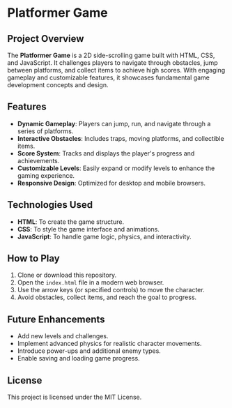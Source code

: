 # Platformer Game

## Project Overview
The **Platformer Game** is a 2D side-scrolling game built with HTML, CSS, and JavaScript. It challenges players to navigate through obstacles, jump between platforms, and collect items to achieve high scores. With engaging gameplay and customizable features, it showcases fundamental game development concepts and design.

## Features
- **Dynamic Gameplay**: Players can jump, run, and navigate through a series of platforms.
- **Interactive Obstacles**: Includes traps, moving platforms, and collectible items.
- **Score System**: Tracks and displays the player's progress and achievements.
- **Customizable Levels**: Easily expand or modify levels to enhance the gaming experience.
- **Responsive Design**: Optimized for desktop and mobile browsers.

## Technologies Used
- **HTML**: To create the game structure.
- **CSS**: To style the game interface and animations.
- **JavaScript**: To handle game logic, physics, and interactivity.

## How to Play
1. Clone or download this repository.
2. Open the `index.html` file in a modern web browser.
3. Use the arrow keys (or specified controls) to move the character.
4. Avoid obstacles, collect items, and reach the goal to progress.

## Future Enhancements
- Add new levels and challenges.
- Implement advanced physics for realistic character movements.
- Introduce power-ups and additional enemy types.
- Enable saving and loading game progress.

## License
This project is licensed under the MIT License.
